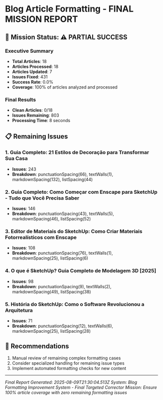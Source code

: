 # Blog Article Formatting - FINAL MISSION REPORT

## 🚀 Mission Status: ⚠️ PARTIAL SUCCESS

### Executive Summary
- **Total Articles**: 18
- **Articles Processed**: 18  
- **Articles Updated**: 7
- **Issues Fixed**: 431
- **Success Rate**: 0.0%
- **Coverage**: 100% of articles analyzed and processed

### Final Results
- **Clean Articles**: 0/18
- **Issues Remaining**: 803
- **Processing Time**: 8 seconds


## 📋 Remaining Issues


### 1. Guia Completo: 21 Estilos de Decoração para Transformar Sua Casa
- **Issues**: 243
- **Breakdown**: punctuationSpacing(66), textWalls(1), markdownSpacing(132), listSpacing(44)

### 2. Guia Completo: Como Começar com Enscape para SketchUp - Tudo que Você Precisa Saber
- **Issues**: 146
- **Breakdown**: punctuationSpacing(43), textWalls(5), markdownSpacing(46), listSpacing(52)

### 3. Editor de Materiais do SketchUp: Como Criar Materiais Fotorrealísticos com Enscape
- **Issues**: 108
- **Breakdown**: punctuationSpacing(76), textWalls(1), markdownSpacing(25), listSpacing(6)

### 4. O que é SketchUp? Guia Completo de Modelagem 3D [2025]
- **Issues**: 98
- **Breakdown**: punctuationSpacing(9), textWalls(2), markdownSpacing(49), listSpacing(38)

### 5. História do SketchUp: Como o Software Revolucionou a Arquitetura
- **Issues**: 71
- **Breakdown**: punctuationSpacing(12), textWalls(6), markdownSpacing(25), listSpacing(28)


## 🎯 Recommendations
1. Manual review of remaining complex formatting cases
2. Consider specialized handling for remaining issue types
3. Implement automated formatting checks for new content


---
*Final Report Generated: 2025-08-09T21:30:04.513Z*
*System: Blog Formatting Improvement System - Final Targeted Corrector*
*Mission: Ensure 100% article coverage with zero remaining formatting issues*
